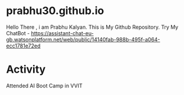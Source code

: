 # prabhu30.github.io
Hello There , i am Prabhu Kalyan. 
This is My Github Repository. 
Try My ChatBot - https://assistant-chat-eu-gb.watsonplatform.net/web/public/14140fab-988b-495f-a064-ecc1781e72ed

# Activity
Attended AI Boot Camp in VVIT
